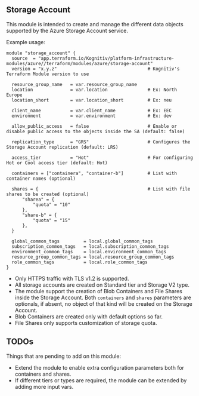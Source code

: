 ## Storage Account

This module is intended to create and manage the different data objects supported by the Azure Storage Account service.

Example usage:

```
module "storage_account" {
  source  = "app.terraform.io/Kognitiv/platform-infrastructure-modules/azure//terraform/modules/azure/storage-account"
  version = "x.y.z"                                  # Kognitiv's Terraform Module version to use

  resource_group_name   = var.resource_group_name
  location              = var.location               # Ex: North Europe
  location_short        = var.location_short         # Ex: neu

  client_name           = var.client_name            # Ex: EEC
  environment           = var.environment            # Ex: dev

  allow_public_access   = false                      # Enable or disable public access to the objects inside the SA (default: false) 

  replication_type      = "GRS"                      # Configures the Storage Account replication (default: LRS)

  access_tier           = "Hot"                      # For configuring Hot or Cool access tier (default: Hot)

  containers = ["containera", "container-b"]         # List with container names (optional)

  shares = {                                         # List with file shares to be created (optional)
      "sharea" = {
          "quota" = "10" 
      },
      "share-b" = {
          "quota" = "15" 
      },
  }

  global_common_tags         = local.global_common_tags
  subscription_common_tags   = local.subscription_common_tags
  environment_common_tags    = local.environment_common_tags
  resource_group_common_tags = local.resource_group_common_tags
  role_common_tags           = local.role_common_tags
}
```

- Only HTTPS traffic with TLS v1.2 is supported.
- All storage accounts are created on Standard tier and Storage V2 type.
- The module support the creation of Blob Containers and File Shares inside the Storage Account. Both `containers` and `shares` parameters are optionals, if absent, no object of that kind will be created on the Storage Account.
- Blob Containers are created only with default options so far.
- File Shares only supports customization of storage quota.

## TODOs
Things that are pending to add on this module:
- Extend the module to enable extra configuration parameters both for containers and shares.
- If different tiers or types are required, the module can be extended by adding more input vars.
